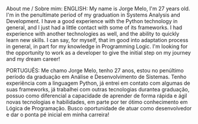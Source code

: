 About me / Sobre mim:
ENGLISH:
My name is Jorge Melo, I'm 27 years old. I'm in the penultimate period of my graduation in Systems Analysis and Development.
I have a good experience with the Python technology in general, and I just had a little contact with some of its frameworks.
I had experience with another technologies as well, and the ability to quickly learn new skills.
I can say, for myself, that im good into adaptation process in general, in part for my knowledge in Programming Logic.
I'm looking for the opportunity to work as a developer to give the initial step on my journey and my dream career!

PORTUGUÊS:
Me chamo Jorge Melo, tenho 27 anos, estou no penúltimo período da graduação em Análise e Desenvolvimento de Sistemas.
Tenho experiência com a linguagem Python, já entrei em contato com algumas de suas frameworks, já trabalhei com outras tecnologias durantea graduação, possuo como diferencial a capacidade de aprender de forma rápida e ágil novas tecnologias e habilidades, em parte por ter ótimo conhecimento em Lógica de Programação.
Busco oportunidade de atuar como desenvolvedor e dar o ponta pé inicial em minha carreira!
